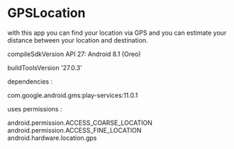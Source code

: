 # GPSLocation
with this app you can find your location via GPS and you can estimate your distance between your location and destination.

compileSdkVersion API 27: Android 8.1 (Oreo)

buildToolsVersion '27.0.3'

dependencies :

com.google.android.gms:play-services:11.0.1

uses permissions :

android.permission.ACCESS_COARSE_LOCATION
android.permission.ACCESS_FINE_LOCATION
android.hardware.location.gps


